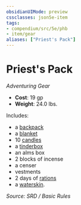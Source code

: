 ```yaml
---
obsidianUIMode: preview
cssclasses: json5e-item
tags:
- compendium/src/5e/phb
- item/gear
aliases: ["Priest's Pack"]
---
```

# Priest's Pack
*Adventuring Gear*  

- **Cost**: 19 gp
- **Weight**: 24.0 lbs.

Includes:

- a [backpack](compendium/items/backpack.md)  
- a [blanket](compendium/items/blanket.md)  
- 10 [candles](compendium/items/candle.md)  
- a [tinderbox](compendium/items/tinderbox.md)  
- an alms box  
- 2 blocks of incense  
- a censer  
- vestments  
- 2 days of [rations](compendium/items/rations-1-day.md)  
- a [waterskin](compendium/items/waterskin.md).  

*Source: SRD / Basic Rules*